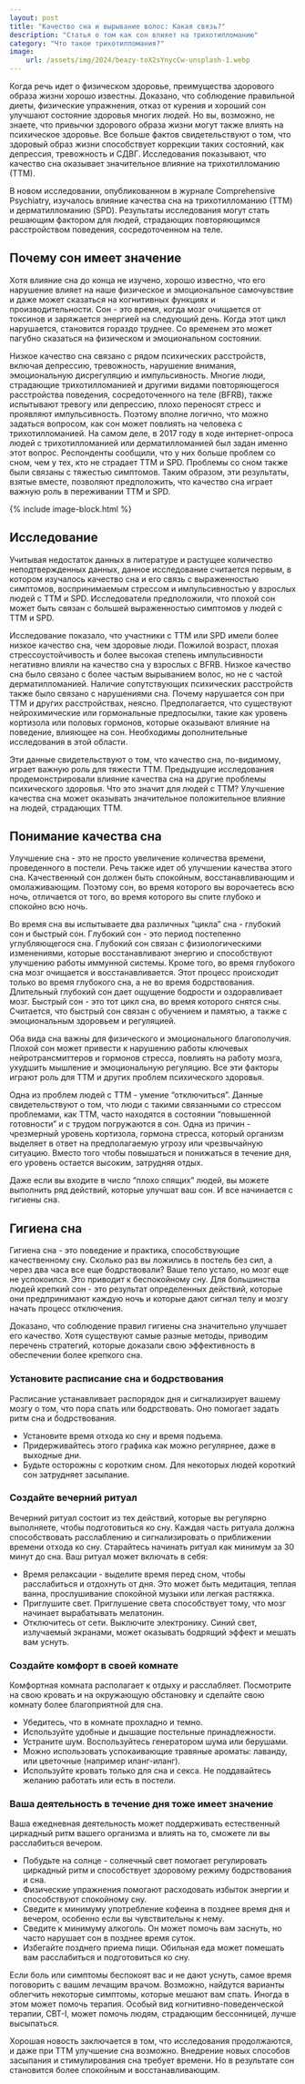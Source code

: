 ```yaml
---
layout: post
title: "Качество сна и вырывание волос: Какая связь?"
description: "Статья о том как сон влияет на трихотилломанию"
category: "Что такое трихотилломания?"
image:
    url: /assets/img/2024/beazy-toX2sYnycCw-unsplash-1.webp
---
```


Когда речь идет о физическом здоровье, преимущества здорового образа жизни хорошо известны. Доказано, что соблюдение 
правильной диеты, физические упражнения, отказ от курения и хороший сон улучшают состояние здоровья многих людей. 
Но вы, возможно, не знаете, что привычки здорового образа жизни могут также влиять на психическое здоровье. 
Все больше фактов свидетельствуют о том, что здоровый образ жизни способствует коррекции таких состояний, как депрессия, 
тревожность и СДВГ. Исследования показывают, что качество сна оказывает значительное влияние на трихотилломанию (ТТМ).

В новом исследовании, опубликованном в журнале Comprehensive Psychiatry, изучалось влияние качества сна на трихотилломанию 
(ТТМ) и дерматилломанию (SPD). Результаты исследования могут стать решающим фактором для людей, страдающих повторяющимся 
расстройством поведения, сосредоточенном на теле.


## Почему сон имеет значение

Хотя влияние сна до конца не изучено, хорошо известно, что его нарушение влияет на наше физическое и 
эмоциональное самочувствие и даже может сказаться на когнитивных функциях и производительности. Сон - это время, 
когда мозг очищается от токсинов и заряжается энергией на следующий день. Когда этот цикл нарушается, становится 
гораздо труднее. Со временем это может пагубно сказаться на физическом и эмоциональном состоянии.

Низкое качество сна связано с рядом психических расстройств, включая депрессию, тревожность, нарушение внимания, 
эмоциональную дисрегуляцию и импульсивность. Многие люди, страдающие трихотилломанией и другими видами повторяющегося 
расстройства поведения, сосредоточенного на теле (BFRB), также испытывают тревогу или депрессию, плохо переносят 
стресс и проявляют импульсивность. Поэтому вполне логично, что можно задаться вопросом, как сон может повлиять на человека с 
трихотилломанией. На самом деле, в 2017 году в ходе интернет-опроса людей с трихотилломанией или дерматилломанией был 
задан именно этот вопрос. Респонденты сообщили, что у них больше проблем со сном, чем у тех, кто не страдает ТТМ и SPD. 
Проблемы со сном также были связаны с тяжестью симптомов. Таким образом, эти результаты, взятые вместе, позволяют предположить, 
что качество сна играет важную роль в переживании ТТМ и SPD.

{% include image-block.html %}

## Исследование

Учитывая недостаток данных в литературе и растущее количество неподтвержденных данных, данное исследование считается 
первым, в котором изучалось качество сна и его связь с выраженностью симптомов, воспринимаемым стрессом и импульсивностью 
у взрослых людей с ТТМ и SPD. Исследователи предположили, что плохой сон может быть связан с большей выраженностью 
симптомов у людей с ТТМ и SPD.

Исследование показало, что участники с ТТМ или SPD имели более низкое качество сна, чем здоровые люди. Пожилой возраст, 
плохая стрессоустойчивость и более высокая степень импульсивности негативно влияли на качество сна у взрослых с BFRB. 
Низкое качество сна было связано с более частым вырыванием волос, но не с частой дерматилломанией. Наличие сопутствующих 
психических расстройств также было связано с нарушениями сна. Почему нарушается сон при ТТМ и других расстройствах, неясно. 
Предполагается, что существуют нейрохимические или гормональные предпосылки, такие как уровень кортизола или половых гормонов, 
которые оказывают влияние на поведение, влияющее на сон. Необходимы дополнительные исследования в этой области.

Эти данные свидетельствуют о том, что качество сна, по-видимому, играет важную роль для тяжести ТТМ. Предыдущие исследования 
продемонстрировали влияние качества сна на другие проблемы психического здоровья. Что это значит для людей с ТТМ? Улучшение 
качества сна может оказывать значительное положительное влияние на людей, страдающих ТТМ.


## Понимание качества сна

Улучшение сна - это не просто увеличение количества времени, проведенного в постели. Речь также идет об улучшении 
качества этого сна. Качественный сон должен быть спокойным, восстанавливающим и омолаживающим. Поэтому сон, во время 
которого вы ворочаетесь всю ночь, отличается от того, во время которого вы спите глубоко и спокойно всю ночь.

Во время сна вы испытываете два различных “цикла” сна - глубокий сон и быстрый сон. Глубокий сон - это период постепенно 
углубляющегося сна. Глубокий сон связан с физиологическими изменениями, которые восстанавливают энергию и способствуют 
улучшению работы иммунной системы. Кроме того, во время глубокого сна мозг очищается и восстанавливается. Этот процесс 
происходит только во время глубокого сна, а не во время бодрствования. Длительный глубокий сон дает ощущение бодрости и 
оздоравливает мозг.  Быстрый сон - это тот цикл сна, во время которого снятся сны. Считается, что быстрый сон связан с 
обучением и памятью, а также с эмоциональным здоровьем и регуляцией.

Оба вида сна важны для физического и эмоционального благополучия. Плохой сон может привести к нарушению работы ключевых 
нейротрансмиттеров и гормонов стресса, повлиять на работу мозга, ухудшить мышление и эмоциональную регуляцию. Все эти 
факторы играют роль для ТТМ и других проблем психического здоровья.

Одна из проблем людей с ТТМ - умение “отключиться”. Данные свидетельствуют о том, что люди с такими связанными со 
стрессом проблемами, как ТТМ, часто находятся в состоянии “повышенной готовности” и с трудом погружаются в сон. 
Одна из причин - чрезмерный уровень кортизола, гормона стресса, который организм выделяет в ответ на предполагаемую 
угрозу или чрезвычайную ситуацию. Вместо того чтобы повышаться и понижаться в течение дня, его уровень остается высоким, 
затрудняя отдых.

Даже если вы входите в число “плохо спящих” людей, вы можете выполнить ряд действий, которые улучшат ваш сон. И все начинается с гигиены сна.

## Гигиена сна

Гигиена сна - это поведение и практика, способствующие качественному сну. Сколько раз вы ложились в постель без сил, 
а через два часа все еще бодрствовали? Ваше тело устало, но мозг еще не успокоился. Это приводит к беспокойному сну. 
Для большинства людей крепкий сон - это результат определенных действий, которые они предпринимают каждую ночь и 
которые дают сигнал телу и мозгу начать процесс отключения.

Доказано, что соблюдение правил гигиены сна значительно улучшает его качество. Хотя существуют самые разные методы, 
приводим перечень стратегий, которые доказали свою эффективность в обеспечении более крепкого сна.


### Установите расписание сна и бодрствования

Расписание устанавливает распорядок дня и сигнализирует вашему мозгу о том, что пора спать или бодрствовать. 
Оно помогает задать ритм сна и бодрствования.

- Установите время отхода ко сну и время подъема.
- Придерживайтесь этого графика как можно регулярнее, даже в выходные дни.
- Будьте осторожны с коротким сном. Для некоторых людей короткий сон затрудняет засыпание.

### Создайте вечерний ритуал

Вечерний ритуал состоит из тех действий, которые вы регулярно выполняете, чтобы подготовиться ко сну. Каждая 
часть ритуала должна способствовать расслаблению и сигнализировать о приближении времени отхода ко сну. 
Старайтесь начинать ритуал как минимум за 30 минут до сна. Ваш ритуал может включать в себя:

- Время релаксации - выделите время перед сном, чтобы расслабиться и отдохнуть от дня. Это может быть медитация, 
теплая ванна, прослушивание спокойной музыки или легкая растяжка.
- Приглушите свет. Приглушение света способствует тому, что мозг начинает вырабатывать мелатонин.
- Отключитесь от сети. Выключите электронику. Синий свет, излучаемый экранами, может оказывать бодрящий эффект и мешать вам уснуть.

### Создайте комфорт в своей комнате

Комфортная комната располагает к отдыху и расслабляет. Посмотрите на свою кровать и на окружающую обстановку
и сделайте свою комнату более благоприятной для сна.

- Убедитесь, что в комнате прохладно и темно.
- Используйте удобные и дышащие постельные принадлежности.
- Устраните шум. Воспользуйтесь генератором шума или берушами.
- Можно использовать успокаивающие травяные ароматы: лаванду, или цветочные (например иланг-иланг).
- Используйте кровать только для сна и секса. Не поддавайтесь желанию работать или есть в постели.


### Ваша деятельность в течение дня тоже имеет значение

Ваша ежедневная деятельность может поддерживать естественный циркадный ритм вашего организма 
и влиять на то, сможете ли вы расслабиться вечером.

- Побудьте на солнце - солнечный свет помогает регулировать циркадный ритм и способствует здоровому режиму бодрствования и сна.
- Физические упражнения помогают расходовать избыток энергии и способствуют спокойному сну.
- Сведите к минимуму употребление кофеина в позднее время дня и вечером, особенно если вы чувствительны к нему.
- Сведите к минимуму алкоголь. Он может помочь вам заснуть, но часто нарушает сон в позднее время суток.  
- Избегайте позднего приема пищи. Обильная еда может помешать вам расслабиться и подготовиться ко сну.

Если боль или симптомы беспокоят вас и не дают уснуть, самое время поговорить с вашим лечащим врачом. Возможно, найдутся 
варианты облегчить некоторые симптомы, которые мешают вам спать. Иногда в этом может помочь терапия. Особый вид когнитивно-поведенческой терапии, 
CBT-I, может помочь людям, страдающим бессонницей, лучше высыпаться.

Хорошая новость заключается в том, что исследования продолжаются, и даже при ТТМ улучшение сна возможно. Внедрение новых способов 
засыпания и стимулирования сна требует времени. Но в результате сон становится более спокойным и восстанавливающим.

